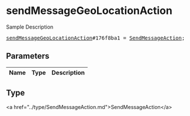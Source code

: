 # sendMessageGeoLocationAction

Sample Description

<pre>
<a href="../constructor/sendMessageGeoLocationAction.md">sendMessageGeoLocationAction</a>#176f8ba1 = <a href="../type/SendMessageAction.md">SendMessageAction</a>;
</pre>

## Parameters

| Name | Type | Description |
|------|:----:|-------------|

## Type

&lt;a href=&#34;../type/SendMessageAction.md&#34;&gt;SendMessageAction&lt;/a&gt;

